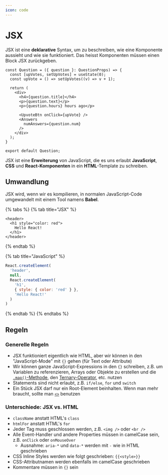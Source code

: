 ```yaml
---
icon: code
---
```


# JSX

JSX ist eine **deklarative** Syntax, um zu beschreiben, wie eine Komponente aussieht und wie sie funktioniert. Das heisst Komponenten müssen einen Block JSX zurückgeben.

```tsx
const Question = ({ question }: QuestionProps) => {
  const [upVotes, setUpVotes] = useState(0);
  const upVote = () => setUpVotes((v) => v + 1);

  return (
    <div>
      <h4>{question.title}</h4>
      <p>{question.text}</p>
      <p>{question.hours} hours ago</p>

      <UpvoteBtn onClick={upVote} />
      <Answers
        numAnswers={question.num}
      />
    </div>
  );
}

export default Question;
```

JSX ist eine **Erweiterung** von JavaScript, die es uns erlaubt **JavaScript**, **CSS** und **React-Komponenten** in ein **HTML**-Template zu schreiben.

## Umwandlung

JSX wird, wenn wir es kompilieren, in normalen JavaScript-Code umgewandelt mit einem Tool namens **Babel**.

{% tabs %}
{% tab title="JSX" %}
```tsx
<header>
  <h1 style="color: red">
    Hello React!
  </h1>
</header>
```
{% endtab %}

{% tab title="JavaScript" %}
```javascript
React.createElement(
  'header',
  null,
  React.createElement(
    'h1',
    { style: { color: 'red' } },
    'Hello React!'
  )
)
```
{% endtab %}
{% endtabs %}

## Regeln

### Generelle Regeln

* JSX funktioniert eigentlich wie HTML, aber wir können in den "JavaScript-Mode" mit `{}` gehen (für Text oder Attribute)
* Wir können ganze JavaScript-Expressions in den `{}` schreiben, z.B. um Variablen zu referenzieren, Arrays oder Objekte zu erstellen und die [`.map()`-Methode](https://developer.mozilla.org/en-US/docs/Web/JavaScript/Reference/Global\_Objects/Array/map), den [Ternary-Operator](https://developer.mozilla.org/en-US/docs/Web/JavaScript/Reference/Operators/Conditional\_operator), etc. nutzen
* Statements sind nicht erlaubt, z.B. `if/else`, `for` und `switch`
* Ein Stück JSX darf nur ein Root-Element beinhalten. Wenn man mehr braucht, sollte man [`<>`](komponenten/fragments.md) benutzen

### Unterschiede: JSX vs. HTML

* `className` anstatt HTML's `class`
* `htmlFor` anstatt HTML's `for`
* Jeder Tag muss geschlossen werden, z.B. `<img />` oder `<br />`
* Alle Event-Handler und andere Properties müssen in camelCase sein, z.B. `onClick` oder `onMouseOver`
    * Ausnahme: `aria-*` und `data-*` werden mit `-` wie in HTML geschrieben
* CSS Inline Styles werden wie folgt geschrieben: `{{<style>}}`
* CSS-Attributnamen werden ebenfalls im camelCase geschrieben
* Kommentare müssen in `{}` sein